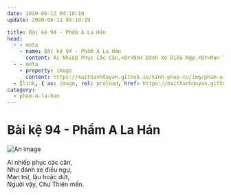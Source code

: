 ```yaml
---
date: 2020-06-12 04:10:19
update: 2020-06-12 04:10:19

title: Bài kệ 94 - Phẩm A La Hán
head:
  - - meta
    - name: Bài kệ 94 - Phẩm A La Hán
      content: Ai Nhiếp Phục Các Căn,<Br>Như Đánh Xe Điều Ngự,<Br>Mạn Trừ, Lậu Hoặc Dứt,<Br>Người Vậy, Chư Thiên Mến.<Br>
  - - meta
    - property: image
      content: https://maithanhduyan.github.io/kinh-phap-cu/img/pham-a-la-han/pham-a-la-han-094.jpg
  - [link, { as: image, rel: preload, href: https://maithanhduyan.github.io/kinh-phap-cu/img/pham-a-la-han/pham-a-la-han-094.jpg }]
category:
  - pham-a-la-han
---
```


# Bài kệ 94 - Phẩm A La Hán

![An image](/img/pham-a-la-han/pham-a-la-han-094.jpg)

Ai nhiếp phục các căn,<br>Như đánh xe điều ngự,<br>Mạn trừ, lậu hoặc dứt,<br>Người vậy, Chư Thiên mến.<br>
